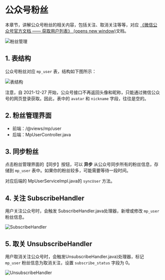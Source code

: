 # 公众号粉丝

本章节，讲解公众号粉丝的相关内容，包括关注、取消关注等等，对应 [《微信公众号官方文档 —— 获取用户列表》 (opens new window)](https://developers.weixin.qq.com/doc/offiaccount/User_Management/Getting_a_User_List.html)文档。

![粉丝管理](https://curleyg-1311489005.cos.ap-shanghai.myqcloud.com/202412131115471.png)

## 1. 表结构

公众号粉丝对应 `mp_user` 表，结构如下图所示：

![表结构](https://curleyg-1311489005.cos.ap-shanghai.myqcloud.com/202412131115878.png)

注意，自 2021-12-27 开始，公众号接口不再返回头像和昵称，只能通过微信公众号的网页登录获取。因此，表中的 `avatar` 和 `nickname` 字段，往往是空的。

## 2. 粉丝管理界面

- 前端：/@views/mp/user
- 后端：MpUserController.java

## 3. 同步粉丝

点击粉丝管理界面的【同步】按钮，可以 **异步** 从公众号同步所有的粉丝信息，存储到 `mp_user` 表中。如果你的粉丝较多，可能需要等待一段时间。

对应后端的 MpUserServiceImpl.java的 `syncUser` 方法。

## 4. 关注 SubscribeHandler

用户关注公众号时，会触发 SubscribeHandler.java处理器，新增或修改 `mp_user` 粉丝信息。

![SubscribeHandler](https://curleyg-1311489005.cos.ap-shanghai.myqcloud.com/202412131115053.png)

## 5. 取关 UnsubscribeHandler

用户取消关注公众号时，会触发UnsubscribeHandler.java)处理器，标记 `mp_user` 粉丝信息为取消关注，设置 `subscribe_status` 字段为 0。

![UnsubscribeHandler](https://curleyg-1311489005.cos.ap-shanghai.myqcloud.com/202412131115492.png)